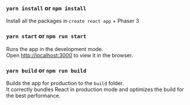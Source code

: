 
### `yarn install` or `npm install`

Install all the packages in `create react app` + Phaser 3

### `yarn start` or `npm run start`

Runs the app in the development mode.\
Open [http://localhost:3000](http://localhost:3000) to view it in the browser.

### `yarn build` or `npm run build`

Builds the app for production to the `build` folder.\
It correctly bundles React in production mode and optimizes the build for the best performance.
